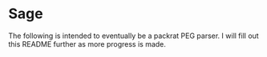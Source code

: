 Sage
====

The following is intended to eventually be a packrat PEG parser. I will fill out this README further as more progress is made.
